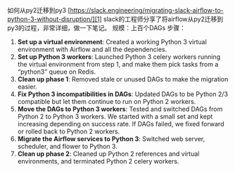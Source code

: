 如何从py2迁移到py3
[https://slack.engineering/migrating-slack-airflow-to-python-3-without-disruption/][1]
slack的工程师分享了将airflow从py2迁移到py3的过程，非常详细，做一下笔记。
规模：上百个DAGs
步骤：
1. **Set up a virtual environment**: Created a working Python 3 virtual environment with Airflow and all the dependencies.
2. **Set up Python 3 workers**: Launched Python 3 celery workers running the virtual environment from step 1, and make them pick tasks from a “python3” queue on Redis.
3. **Clean up phase 1**: Removed stale or unused DAGs to make the migration easier.
4. **Fix Python 3 incompatibilities in DAGs**: Updated DAGs to be Python 2/3 compatible but let them continue to run on Python 2 workers.
5. **Move the DAGs to Python 3 workers**: Tested and switched DAGs from Python 2 to Python 3 workers. We started with a small set and kept increasing depending on success rate. If DAGs failed, we fixed forward or rolled back to Python 2 workers.
6. **Migrate the Airflow services to Python 3**: Switched web server, scheduler, and flower to Python 3.
7. **Clean up phase 2**: Cleaned up Python 2 references and virtual environments, and terminated Python 2 celery workers.

[1]:	https://slack.engineering/migrating-slack-airflow-to-python-3-without-disruption/
